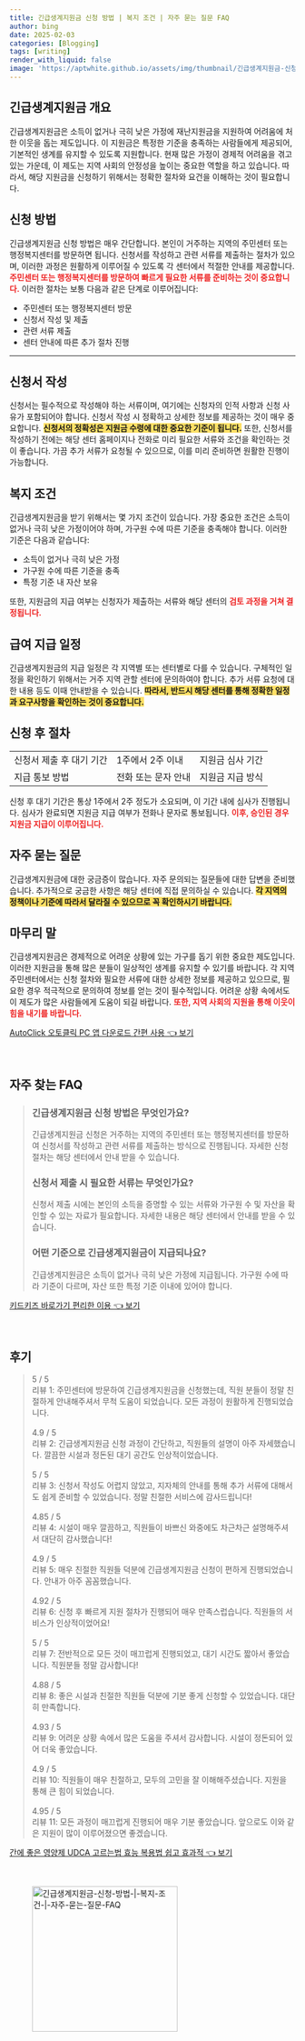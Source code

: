 ```yaml
---
title: 긴급생계지원금 신청 방법 | 복지 조건 | 자주 묻는 질문 FAQ
author: bing
date: 2025-02-03
categories: [Blogging]
tags: [writing]
render_with_liquid: false
image: 'https://aptwhite.github.io/assets/img/thumbnail/긴급생계지원금-신청-방법-|-복지-조건-|-자주-묻는-질문-FAQ.webp'
---
```



<h2 id='긴급생계지원금_개요'>긴급생계지원금 개요</h2>

<p>긴급생계지원금은 소득이 없거나 극히 낮은 가정에 재난지원금을 지원하여 어려움에 처한 이웃을 돕는 제도입니다. 이 지원금은 특정한 기준을 충족하는 사람들에게 제공되어, 기본적인 생계를 유지할 수 있도록 지원합니다. 현재 많은 가정이 경제적 어려움을 겪고 있는 가운데, 이 제도는 지역 사회의 안정성을 높이는 중요한 역할을 하고 있습니다. 따라서, 해당 지원금을 신청하기 위해서는 정확한 절차와 요건을 이해하는 것이 필요합니다.</p>

<h2 id='신청_방법'>신청 방법</h2>

<p>긴급생계지원금 신청 방법은 매우 간단합니다. 본인이 거주하는 지역의 주민센터 또는 행정복지센터를 방문하면 됩니다. 신청서를 작성하고 관련 서류를 제출하는 절차가 있으며, 이러한 과정은 원활하게 이루어질 수 있도록 각 센터에서 적절한 안내를 제공합니다. <b><span style="color: #ee2323;">주민센터 또는 행정복지센터를 방문하여 빠르게 필요한 서류를 준비하는 것이 중요합니다.</span></b> 이러한 절차는 보통 다음과 같은 단계로 이루어집니다:</p>

<ul>
    <li>주민센터 또는 행정복지센터 방문</li>
    <li>신청서 작성 및 제출</li>
    <li>관련 서류 제출</li>
    <li>센터 안내에 따른 추가 절차 진행</li>
</ul>

<hr />

<h2 id='신청서_작성'>신청서 작성</h2>

<p>신청서는 필수적으로 작성해야 하는 서류이며, 여기에는 신청자의 인적 사항과 신청 사유가 포함되어야 합니다. 신청서 작성 시 정확하고 상세한 정보를 제공하는 것이 매우 중요합니다. <b><span style="background-color: #ffe066;">신청서의 정확성은 지원금 수령에 대한 중요한 기준이 됩니다.</span></b> 또한, 신청서를 작성하기 전에는 해당 센터 홈페이지나 전화로 미리 필요한 서류와 조건을 확인하는 것이 좋습니다. 가끔 추가 서류가 요청될 수 있으므로, 이를 미리 준비하면 원활한 진행이 가능합니다.</p>

<h2 id='복지_조건'>복지 조건</h2>

<p>긴급생계지원금을 받기 위해서는 몇 가지 조건이 있습니다. 가장 중요한 조건은 소득이 없거나 극히 낮은 가정이어야 하며, 가구원 수에 따른 기준을 충족해야 합니다. 이러한 기준은 다음과 같습니다:</p>

<ul>
    <li>소득이 없거나 극히 낮은 가정</li>
    <li>가구원 수에 따른 기준을 충족</li>
    <li>특정 기준 내 자산 보유</li>
</ul>

<p>또한, 지원금의 지급 여부는 신청자가 제출하는 서류와 해당 센터의  <b><span style="color: #ee2323;">검토 과정을 거쳐 결정됩니다.</span></b></p>

<h2 id='급여_지급일정'>급여 지급 일정</h2>

<p>긴급생계지원금의 지급 일정은 각 지역별 또는 센터별로 다를 수 있습니다. 구체적인 일정을 확인하기 위해서는 거주 지역 관할 센터에 문의하여야 합니다. 추가 서류 요청에 대한 내용 등도 이때 안내받을 수 있습니다. <b><span style="background-color: #ffe066;">따라서, 반드시 해당 센터를 통해 정확한 일정과 요구사항을 확인하는 것이 중요합니다.</span></b></p>

<h2 id='신청_후_절차'>신청 후 절차</h2>

<table>
    <tr>
        <td>신청서 제출 후 대기 기간</td>
        <td>1주에서 2주 이내</td>
        <td>지원금 심사 기간</td>
    </tr>
    <tr>
        <td>지급 통보 방법</td>
        <td>전화 또는 문자 안내</td>
        <td>지원금 지급 방식</td>
    </tr>
</table>

<p>신청 후 대기 기간은 통상 1주에서 2주 정도가 소요되며, 이 기간 내에 심사가 진행됩니다. 심사가 완료되면 지원금 지급 여부가 전화나 문자로 통보됩니다. <b><span style="color: #ee2323;">이후, 승인된 경우 지원금 지급이 이루어집니다.</span></b></p>

<h2 id='자주_묻는_질문'>자주 묻는 질문</h2>

<p>긴급생계지원금에 대한 궁금증이 많습니다. 자주 문의되는 질문들에 대한 답변을 준비했습니다. 추가적으로 궁금한 사항은 해당 센터에 직접 문의하실 수 있습니다. <b><span style="background-color: #ffe066;">각 지역의 정책이나 기준에 따라서 달라질 수 있으므로 꼭 확인하시기 바랍니다.</span></b></p>

<h2 id='마무리_말'>마무리 말</h2>

<p>긴급생계지원금은 경제적으로 어려운 상황에 있는 가구를 돕기 위한 중요한 제도입니다. 이러한 지원금을 통해 많은 분들이 일상적인 생계를 유지할 수 있기를 바랍니다. 각 지역 주민센터에서는 신청 절차와 필요한 서류에 대한 상세한 정보를 제공하고 있으므로, 필요한 경우 적극적으로 문의하여 정보를 얻는 것이 필수적입니다. 어려운 상황 속에서도 이 제도가 많은 사람들에게 도움이 되길 바랍니다. <b><span style="color: #ee2323;">또한, 지역 사회의 지원을 통해 이웃이 힘을 내기를 바랍니다.</span></b></p>


<p><a class="click-button" title="AutoClick 오토클릭 PC 앱 다운로드 간편 사용" href="https://aptwhite.github.io/posts/AutoClick-%EC%98%A4%ED%86%A0%ED%81%B4%EB%A6%AD-PC-%EC%95%B1-%EB%8B%A4%EC%9A%B4%EB%A1%9C%EB%93%9C-%EA%B0%84%ED%8E%B8-%EC%82%AC%EC%9A%A9/" rel="dofollow">AutoClick 오토클릭 PC 앱 다운로드 간편 사용 👈 보기</a></p><br>
<h2 id='자주_찾는_FAQ'>자주 찾는 FAQ</h2>
<div itemscope="" itemtype="https://schema.org/FAQPage"> 
<blockquote> 
<div itemscope="" itemprop="mainEntity" itemtype="https://schema.org/Question"> 
<h3 itemprop="name">긴급생계지원금 신청 방법은 무엇인가요?</h3> 
<div itemscope="" itemprop="acceptedAnswer" itemtype="https://schema.org/Answer"> 
<span itemprop="text"> 
<p>긴급생계지원금 신청은 거주하는 지역의 주민센터 또는 행정복지센터를 방문하여 신청서를 작성하고 관련 서류를 제출하는 방식으로 진행됩니다. 자세한 신청 절차는 해당 센터에서 안내 받을 수 있습니다.</p> 
</span> 
</div> 
</div> 

<div itemscope="" itemprop="mainEntity" itemtype="https://schema.org/Question"> 
<h3 itemprop="name">신청서 제출 시 필요한 서류는 무엇인가요?</h3> 
<div itemscope="" itemprop="acceptedAnswer" itemtype="https://schema.org/Answer"> 
<span itemprop="text"> 
<p>신청서 제출 시에는 본인의 소득을 증명할 수 있는 서류와 가구원 수 및 자산을 확인할 수 있는 자료가 필요합니다. 자세한 내용은 해당 센터에서 안내를 받을 수 있습니다.</p> 
</span> 
</div> 
</div> 

<div itemscope="" itemprop="mainEntity" itemtype="https://schema.org/Question"> 
<h3 itemprop="name">어떤 기준으로 긴급생계지원금이 지급되나요?</h3> 
<div itemscope="" itemprop="acceptedAnswer" itemtype="https://schema.org/Answer"> 
<span itemprop="text"> 
<p>긴급생계지원금은 소득이 없거나 극히 낮은 가정에 지급됩니다. 가구원 수에 따라 기준이 다르며, 자산 또한 특정 기준 이내에 있어야 합니다.</p> 
</span> 
</div> 
</div> 

</blockquote> 
</div>
<p><a class="click-button" title="키드키즈 바로가기 편리한 이용" href="https://aptwhite.github.io/posts/%ED%82%A4%EB%93%9C%ED%82%A4%EC%A6%88-%EB%B0%94%EB%A1%9C%EA%B0%80%EA%B8%B0-%ED%8E%B8%EB%A6%AC%ED%95%9C-%EC%9D%B4%EC%9A%A9/" rel="dofollow">키드키즈 바로가기 편리한 이용 👈 보기</a></p><br>
<h2 id='후기'>후기</h2>
<div itemscope itemtype="https://schema.org/Product">
  <blockquote>
  <div itemprop="review" itemscope itemtype="https://schema.org/Review">
      <div itemprop="reviewRating" itemscope itemtype="https://schema.org/Rating"> <span itemprop="ratingValue">5</span> / <span itemprop="bestRating">5</span> </div>
      <span itemprop="reviewBody">리뷰 1: 주민센터에 방문하여 긴급생계지원금을 신청했는데, 직원 분들이 정말 친절하게 안내해주셔서 무척 도움이 되었습니다. 모든 과정이 원활하게 진행되었습니다.</span>
  </div>
  <br>
  <div itemprop="review" itemscope itemtype="https://schema.org/Review">
      <div itemprop="reviewRating" itemscope itemtype="https://schema.org/Rating"> <span itemprop="ratingValue">4.9</span> / <span itemprop="bestRating">5</span> </div>
      <span itemprop="reviewBody">리뷰 2: 긴급생계지원금 신청 과정이 간단하고, 직원들의 설명이 아주 자세했습니다. 깔끔한 시설과 정돈된 대기 공간도 인상적이었습니다.</span>
  </div>
  <br>
  <div itemprop="review" itemscope itemtype="https://schema.org/Review">
      <div itemprop="reviewRating" itemscope itemtype="https://schema.org/Rating"> <span itemprop="ratingValue">5</span> / <span itemprop="bestRating">5</span> </div>
      <span itemprop="reviewBody">리뷰 3: 신청서 작성도 어렵지 않았고, 지자체의 안내를 통해 추가 서류에 대해서도 쉽게 준비할 수 있었습니다. 정말 친절한 서비스에 감사드립니다!</span>
  </div>
  <br>
  <div itemprop="review" itemscope itemtype="https://schema.org/Review">
      <div itemprop="reviewRating" itemscope itemtype="https://schema.org/Rating"> <span itemprop="ratingValue">4.85</span> / <span itemprop="bestRating">5</span> </div>
      <span itemprop="reviewBody">리뷰 4: 시설이 매우 깔끔하고, 직원들이 바쁘신 와중에도 차근차근 설명해주셔서 대단히 감사했습니다!</span>
  </div>
  <br>
  <div itemprop="review" itemscope itemtype="https://schema.org/Review">
      <div itemprop="reviewRating" itemscope itemtype="https://schema.org/Rating"> <span itemprop="ratingValue">4.9</span> / <span itemprop="bestRating">5</span> </div>
      <span itemprop="reviewBody">리뷰 5: 매우 친절한 직원들 덕분에 긴급생계지원금 신청이 편하게 진행되었습니다. 안내가 아주 꼼꼼했습니다.</span>
  </div>
  <br>
  <div itemprop="review" itemscope itemtype="https://schema.org/Review">
      <div itemprop="reviewRating" itemscope itemtype="https://schema.org/Rating"> <span itemprop="ratingValue">4.92</span> / <span itemprop="bestRating">5</span> </div>
      <span itemprop="reviewBody">리뷰 6: 신청 후 빠르게 지원 절차가 진행되어 매우 만족스럽습니다. 직원들의 서비스가 인상적이었어요!</span>
  </div>
  <br>
  <div itemprop="review" itemscope itemtype="https://schema.org/Review">
      <div itemprop="reviewRating" itemscope itemtype="https://schema.org/Rating"> <span itemprop="ratingValue">5</span> / <span itemprop="bestRating">5</span> </div>
      <span itemprop="reviewBody">리뷰 7: 전반적으로 모든 것이 매끄럽게 진행되었고, 대기 시간도 짧아서 좋았습니다. 직원분들 정말 감사합니다!</span>
  </div>
  <br>
  <div itemprop="review" itemscope itemtype="https://schema.org/Review">
      <div itemprop="reviewRating" itemscope itemtype="https://schema.org/Rating"> <span itemprop="ratingValue">4.88</span> / <span itemprop="bestRating">5</span> </div>
      <span itemprop="reviewBody">리뷰 8: 좋은 시설과 친절한 직원들 덕분에 기분 좋게 신청할 수 있었습니다. 대단히 만족합니다.</span>
  </div>
  <br>
  <div itemprop="review" itemscope itemtype="https://schema.org/Review">
      <div itemprop="reviewRating" itemscope itemtype="https://schema.org/Rating"> <span itemprop="ratingValue">4.93</span> / <span itemprop="bestRating">5</span> </div>
      <span itemprop="reviewBody">리뷰 9: 어려운 상황 속에서 많은 도움을 주셔서 감사합니다. 시설이 정돈되어 있어 더욱 좋았습니다.</span>
  </div>
  <br>
  <div itemprop="review" itemscope itemtype="https://schema.org/Review">
      <div itemprop="reviewRating" itemscope itemtype="https://schema.org/Rating"> <span itemprop="ratingValue">4.9</span> / <span itemprop="bestRating">5</span> </div>
      <span itemprop="reviewBody">리뷰 10: 직원들이 매우 친절하고, 모두의 고민을 잘 이해해주셨습니다. 지원을 통해 큰 힘이 되었습니다.</span>
  </div>
  <br>
  <div itemprop="review" itemscope itemtype="https://schema.org/Review">
      <div itemprop="reviewRating" itemscope itemtype="https://schema.org/Rating"> <span itemprop="ratingValue">4.95</span> / <span itemprop="bestRating">5</span> </div>
      <span itemprop="reviewBody">리뷰 11: 모든 과정이 매끄럽게 진행되어 매우 기분 좋았습니다. 앞으로도 이와 같은 지원이 많이 이루어졌으면 좋겠습니다.</span>
  </div>
  </blockquote>
</div>
<p><a class="click-button" title="간에 좋은 영양제 UDCA 고르는법 효능 복용법 쉽고 효과적" href="https://aptwhite.github.io/posts/%EA%B0%84%EC%97%90-%EC%A2%8B%EC%9D%80-%EC%98%81%EC%96%91%EC%A0%9C-UDCA-%EA%B3%A0%EB%A5%B4%EB%8A%94%EB%B2%95-%ED%9A%A8%EB%8A%A5-%EB%B3%B5%EC%9A%A9%EB%B2%95-%EC%89%BD%EA%B3%A0-%ED%9A%A8%EA%B3%BC%EC%A0%81/" rel="dofollow">간에 좋은 영양제 UDCA 고르는법 효능 복용법 쉽고 효과적 👈 보기</a></p><br>
<figure class="image"><img src="https://aptwhite.github.io/assets/img/thumbnail/긴급생계지원금-신청-방법-|-복지-조건-|-자주-묻는-질문-FAQ.webp" alt="긴급생계지원금-신청-방법-|-복지-조건-|-자주-묻는-질문-FAQ" width="256" height="256"></figure>